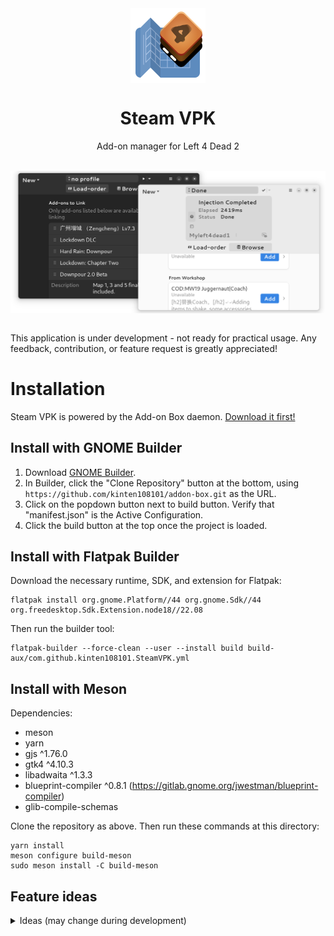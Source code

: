 <div align="center">
<img style="vertical-align: middle;" src="data/resources/logo/com.github.kinten108101.SteamVPK.svg" alt="Project's logo" width="120" height="120" align="center" />
<br />
<h1>Steam VPK</h1>
<p></p>Add-on manager for Left 4 Dead 2<br/><br/></p>
</div>
<div align="center">
<img style="vertical-align: middle;" src="data/resources/screenshots/windows-v1.png" alt="Preview" />
</div>
<br />

This application is under development - not ready for practical usage. Any feedback, contribution, or feature request is greatly appreciated!

# Installation

Steam VPK is powered by the Add-on Box daemon. [Download it first!](https://github.com/kinten108101/steam-vpk-server)

## Install with GNOME Builder

1. Download [GNOME Builder](https://flathub.org/apps/details/org.gnome.Builder).
2. In Builder, click the "Clone Repository" button at the bottom, using `https://github.com/kinten108101/addon-box.git` as the URL.
3. Click on the popdown button next to build button. Verify that "manifest.json" is the Active Configuration.
3. Click the build button at the top once the project is loaded.

## Install with Flatpak Builder

Download the necessary runtime, SDK, and extension for Flatpak:

```shell
flatpak install org.gnome.Platform//44 org.gnome.Sdk//44 org.freedesktop.Sdk.Extension.node18//22.08
```

Then run the builder tool:

```shell
flatpak-builder --force-clean --user --install build build-aux/com.github.kinten108101.SteamVPK.yml
```

## Install with Meson

Dependencies:

- meson
- yarn
- gjs ^1.76.0
- gtk4 ^4.10.3
- libadwaita ^1.3.3
- blueprint-compiler ^0.8.1 (https://gitlab.gnome.org/jwestman/blueprint-compiler)
- glib-compile-schemas

Clone the repository as above. Then run these commands at this directory:

```shell
yarn install
meson configure build-meson
sudo meson install -C build-meson
```
## Feature ideas
<details>
  <summary>Ideas (may change during development)</summary>
  
- Add-ons
	- [x] View add-ons
	- [ ] Create empty add-on
	- [ ] Delete add-on
	- [ ] Detect existing add-on
	- [ ] Download from Workshop
	- [ ] Download from Gamemaps
	- [x] View add-on details
	- [ ] Modify add-on details
	- [ ] Use multiple archives per add-on
	- [ ] Search add-ons
- Load order
	- [x] View loadorder
	- [ ] Add, remove add-on entry
	- [ ] Move add-on entry
	- [ ] Drag n drop add-on entry
	- [ ] Add, remove, move n drag separator entry
	- [ ] Randomized add-on list
	- [ ] Search add-on entry
	- [ ] Detect conflicts between add-on entries
	- [ ] Detect conflicts against external add-ons
- Injection
	- [x] Install add-ons as symlinks
	- [ ] Modify in-game add-on details
- Profiles
	- [ ] View profiles
	- [ ] Create, delete profile
	- [ ] Import, export add-on list
	- [ ] Modify profile details
- Archives
	- [ ] Add archive
	- [ ] Delete archive
	- [ ] Move n drag archive entry in add-on
	- [ ] Archive installation wizard when steam id is found
- (Linux) Patcher
	- [ ] No background music patch
	- [ ] Unchanging background clip patch
	- [ ] Chinese characters patch

</details>
